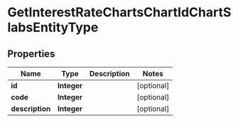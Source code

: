 

# GetInterestRateChartsChartIdChartSlabsEntityType

## Properties

Name | Type | Description | Notes
------------ | ------------- | ------------- | -------------
**id** | **Integer** |  |  [optional]
**code** | **Integer** |  |  [optional]
**description** | **Integer** |  |  [optional]



